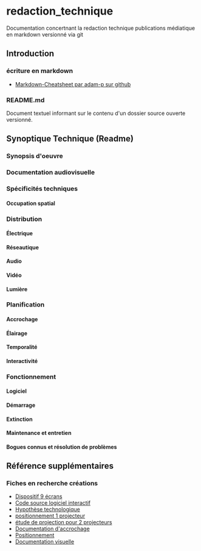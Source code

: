 

# redaction_technique
Documentation concertnant la redaction technique publications médiatique en markdown versionné via git
## Introduction 
### écriture en markdown
* [Markdown-Cheatsheet par adam-p sur github](https://github.com/adam-p/markdown-here/wiki/Markdown-Cheatsheet#h3)

### README.md
Document textuel informant sur le contenu d'un dossier source ouverte versionné. 


## Synoptique Technique (Readme)

### Synopsis d'oeuvre
### Documentation audiovisuelle 


### Spécificités techniques 
#### Occupation spatial
### Distribution 
#### Électrique 
#### Réseautique
#### Audio
#### Vidéo
#### Lumière
### Planification 
#### Accrochage
#### Élairage
#### Temporalité
#### Interactivité
### Fonctionnement 
#### Logiciel
#### Démarrage 
#### Extinction
#### Maintenance et entretien
#### Bogues connus et résolution de problèmes


## Référence supplémentaires

### Fiches en recherche créations

* [Dispositif 9 écrans](https://github.com/tim-montmorency/dispositif-9-sorties)
* [Code source logiciel interactif](https://gitlab.com/gllmar/dm-svp/-/blob/main/README.md) 
* [Hypothèse technologique](https://gitlab.com/gllmar/distributed-memories/-/wikis/residences/2021-gl-petitesalle/etude/boule_a_facettes/boule_a_facettes)
* [positionnement 1 projecteur](https://gitlab.com/gllmar/distributed-memories/-/wikis/residences/2021-gl-petitesalle/etude/projo_8_carres/projo_8_carre)
* [étude de projection pour 2 projecteurs](https://gitlab.com/gllmar/distributed-memories/-/wikis/residences/2021-gl-petitesalle/etude/immersif_360_2vp/immersif_360_2vp)
* [Documentation d'accrochage](https://gitlab.com/gllmar/distributed-memories/-/wikis/residences/2021-gl-petitesalle/etude/pole_techno/residence_gl/accrochage)
* [Positionnement](https://gitlab.com/gllmar/distributed-memories/-/wikis/residences/2021-gl-petitesalle/etude/interactivite/interactivite)
* [Documentation visuelle](https://gitlab.com/gllmar/distributed-memories/-/wikis/residences/2021-gl-petitesalle/etude/videoscenographie/videoscenographie)
